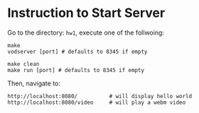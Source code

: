 # Instruction to Start Server

Go to the directory: `hw1`, execute one of the follwoing:

```
make
vodserver [port] # defaults to 8345 if empty
```


```
make clean
make run [port] # defaults to 8345 if empty
```

Then, navigate to:

```
http://localhost:8080/          # will display hello world
http://localhost:8080/video     # will play a webm video
```